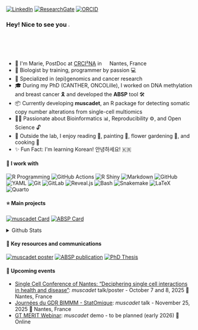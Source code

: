 [![LinkedIn](https://img.shields.io/badge/LinkedIn-2E7CA5?style=for-the-badge&logo=linkedin-white&logoColor=white)](https://www.linkedin.com/in/marie-denoulet/)
[![ResearchGate](https://img.shields.io/badge/Research_gate-5EC4BB?&style=for-the-badge&logo=researchgate&logoColor=white)](https://www.researchgate.net/profile/Marie-Denoulet/)
[![ORCID](https://img.shields.io/badge/orcid-A9C069?style=for-the-badge&logo=orcid&logoColor=white)](https://orcid.org/0000-0002-9668-0439)

### Hey! Nice to see you <img src="https://media.giphy.com/media/hvRJCLFzcasrR4ia7z/giphy.gif" width="2%">

* 🌻 I'm Marie, PostDoc at [CRCI²NA](https://crci2na.univ-nantes.fr/en/research/team-8) in <img src="https://cdn-icons-png.flaticon.com/512/197/197560.png" width="13"/> Nantes, France
* 🔬 Biologist by training, programmer by passion 💻
* 🧬 Specialized in (epi)genomics and cancer research
* 🎓 During my PhD (CANTHER, ONCOLille), I worked on DNA methylation and breast cancer 🎗 and developed the **ABSP** tool 🛠
* 📦 Currently developing **muscadet**, an R package for detecting somatic copy number alterations from single-cell multiomics
* 🙌🏻 Passionate about Bioinformatics 📊, Reproducibility ⚙️, and Open Science 🔓
* 🌱 Outside the lab, I enjoy reading 📖, painting 🎨, flower gardening 🌸, and cooking 🍳
* ✨ Fun Fact: I'm learning Korean! 안녕하세요! 🇰🇷

#### 📌 I work with

![R Programming](https://img.shields.io/badge/R_Programming-5A9CE7?style=flat-square&logo=r&logoColor=white)
![GitHub Actions](https://img.shields.io/badge/GitHub_Actions-3D8BE4?style=flat-square&logo=github-actions&logoColor=white)
![R Shiny](https://img.shields.io/badge/R_Shiny-4876CA?style=flat-square&logo=r&logoColor=white)
![Markdown](https://img.shields.io/badge/Markdown-7F75A4?style=flat-square&logo=markdown&logoColor=white)
![GitHub](https://img.shields.io/badge/GitHub-4C4848?style=flat-square&logo=github&logoColor=fff)
![YAML](https://img.shields.io/badge/YAML-A93B3E?style=flat-square&logo=yaml&logoColor=fff)
![Git](https://img.shields.io/badge/Git-C75946?style=flat-square&logo=git&logoColor=fff)
![GitLab](https://img.shields.io/badge/GitLab-DF7B4A?style=flat-square&logo=gitlab&logoColor=fff)
![Reveal.js](https://img.shields.io/badge/Reveal.js-F1E681?style=flat-square&logo=revealdotjs&logoColor=fff)
![Bash](https://img.shields.io/badge/Bash-8BB579?style=flat-square&logo=gnubash&logoColor=white)
![Snakemake](https://img.shields.io/badge/Snakemake-419277?style=flat-square&logo=python&logoColor=white)
![LaTeX](https://img.shields.io/badge/LaTeX-008080?style=flat-square&logo=latex&logoColor=fff)
![Quarto](https://img.shields.io/badge/Quarto-39729E?style=flat-square&logo=quarto&logoColor=fff)

#### ⭐️ Main projects

[![muscadet Card](https://github-readme-stats.vercel.app/api/pin?username=ICAGEN&repo=muscadet&title_color=fff&icon_color=f9f9f9&text_color=f9f9f9&bg_color=151515)](https://github.com/ICAGEN/muscadet)
[![ABSP Card](https://github-readme-stats.vercel.app/api/pin?username=ABSP-methylation-tool&repo=ABSP&title_color=fff&icon_color=f9f9f9&text_color=f9f9f9&bg_color=151515)](https://github.com/ABSP-methylation-tool/ABSP)

<details>
<summary>Github Stats</summary>

![github stats](https://github-readme-stats.vercel.app/api?username=MarieDenoulet&show_icons=true&theme=onedark)

</details>

#### 📎 Key resources and communications

[![muscadet poster](https://img.shields.io/badge/muscadet_poster-EF6F6A?style=for-the-badge)](https://hal.science/hal-05150254v1)
[![ABSP publication](https://img.shields.io/badge/ABSP_Publication-64B5A1?style=for-the-badge)](https://doi.org/10.1093/bioinformatics/btad008)
[![PhD Thesis](https://img.shields.io/badge/PhD_Thesis-008080?style=for-the-badge)](https://theses.hal.science/tel-04762929v1)

#### 📆 Upcoming events

* [Single Cell Conference of Nantes: “Deciphering single cell interactions in health and disease”](https://nantescell.sciencesconf.org/): *muscadet* talk/poster - October 7 and 8, 2025 📍 Nantes, France
* [Journées du GDR BIMMM - StatOmique](https://gdr-bimmm-2025.sciencesconf.org/): *muscadet* talk - November 25, 2025 📍 Nantes, France 
* [GT MERIT Webinar](https://merit.cnrs.fr/gt-single-cell-et-transcriptomique-spatiale/): *muscadet* demo - to be planned (early 2026) 📍 Online

